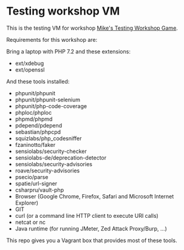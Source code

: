 # Testing workshop VM

This is the testing VM for workshop [Mike's Testing Workshop Game](https://www.meetup.com/PHP-Limburg-BE/events/248054103/).

Requirements for this workshop are:

Bring a laptop with PHP 7.2 and these extensions:

- ext/xdebug
- ext/openssl

And these tools installed:

- phpunit/phpunit
- phpunit/phpunit-selenium
- phpunit/php-code-coverage
- phploc/phploc
- phpmd/phpmd
- pdepend/pdepend
- sebastian/phpcpd
- squizlabs/php_codesniffer
- fzaninotto/faker
- sensiolabs/security-checker
- sensiolabs-de/deprecation-detector
- sensiolabs/security-advisories
- roave/security-advisories
- psecio/parse
- spatie/url-signer
- csharpru/vault-php
- Browser (Google Chrome, Firefox, Safari and Microsoft Internet Explorer)
- GIT
- curl (or a command line HTTP client to execute URI calls)
- netcat or nc
- Java runtime (for running JMeter, Zed Attack Proxy/Burp, …)

This repo gives you a Vagrant box that provides most of these tools.

